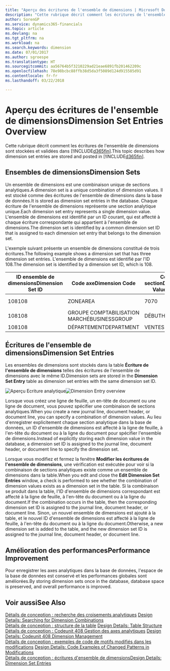 ```yaml
---
title: "Aperçu des écritures de l'ensemble de dimensions | Microsoft Docs"
description: "Cette rubrique décrit comment les écritures de l'ensemble de dimensions sont stockées et validées dans Dynamics 365."
author: SorenGP
ms.service: dynamics365-financials
ms.topic: article
ms.devlang: na
ms.tgt_pltfrm: na
ms.workload: na
ms.search.keywords: dimension
ms.date: 07/01/2017
ms.author: sgroespe
ms.translationtype: HT
ms.sourcegitcommit: aa56764b5f3210229ad21eae6891fb201462209c
ms.openlocfilehash: 78e98bcbc88ffb38d5da3f5089d124d915585d91
ms.contentlocale: fr-fr
ms.lasthandoff: 03/22/2018

---
```

# <a name="dimension-set-entries-overview"></a><span data-ttu-id="1c28d-103">Aperçu des écritures de l'ensemble de dimensions</span><span class="sxs-lookup"><span data-stu-id="1c28d-103">Dimension Set Entries Overview</span></span>
<span data-ttu-id="1c28d-104">Cette rubrique décrit comment les écritures de l'ensemble de dimensions sont stockées et validées dans [!INCLUDE[d365fin](includes/d365fin_md.md)].</span><span class="sxs-lookup"><span data-stu-id="1c28d-104">This topic describes how dimension set entries are stored and posted in [!INCLUDE[d365fin](includes/d365fin_md.md)].</span></span>  
  
## <a name="dimension-sets"></a><span data-ttu-id="1c28d-105">Ensembles de dimensions</span><span class="sxs-lookup"><span data-stu-id="1c28d-105">Dimension Sets</span></span>  
<span data-ttu-id="1c28d-106">Un ensemble de dimensions est une combinaison unique de sections analytiques.</span><span class="sxs-lookup"><span data-stu-id="1c28d-106">A dimension set is a unique combination of dimension values.</span></span> <span data-ttu-id="1c28d-107">Il est stocké comme des écritures de l'ensemble de dimensions dans la base de données.</span><span class="sxs-lookup"><span data-stu-id="1c28d-107">It is stored as dimension set entries in the database.</span></span> <span data-ttu-id="1c28d-108">Chaque écriture de l'ensemble de dimensions représente une section analytique unique.</span><span class="sxs-lookup"><span data-stu-id="1c28d-108">Each dimension set entry represents a single dimension value.</span></span> <span data-ttu-id="1c28d-109">L'ensemble de dimensions est identifié par un ID courant, qui est affecté à chaque écriture correspondante qui appartient à l'ensemble de dimensions.</span><span class="sxs-lookup"><span data-stu-id="1c28d-109">The dimension set is identified by a common dimension set ID that is assigned to each dimension set entry that belongs to the dimension set.</span></span>  
  
<span data-ttu-id="1c28d-110">L'exemple suivant présente un ensemble de dimensions constitué de trois écritures.</span><span class="sxs-lookup"><span data-stu-id="1c28d-110">The following example shows a dimension set that has three dimension set entries.</span></span> <span data-ttu-id="1c28d-111">L'ensemble de dimensions est identifié par l'ID 108.</span><span class="sxs-lookup"><span data-stu-id="1c28d-111">The dimension set is identified by a dimension set ID, which is 108.</span></span>  
  
|<span data-ttu-id="1c28d-112">ID ensemble de dimensions</span><span class="sxs-lookup"><span data-stu-id="1c28d-112">Dimension Set ID</span></span>|<span data-ttu-id="1c28d-113">Code axe</span><span class="sxs-lookup"><span data-stu-id="1c28d-113">Dimension Code</span></span>|<span data-ttu-id="1c28d-114">Code section</span><span class="sxs-lookup"><span data-stu-id="1c28d-114">Dimension Value Code</span></span>|<span data-ttu-id="1c28d-115">Nom de la section analytique</span><span class="sxs-lookup"><span data-stu-id="1c28d-115">Dimension Value Name</span></span>|  
|----------------------|--------------------|--------------------------|--------------------------|  
|<span data-ttu-id="1c28d-116">108</span><span class="sxs-lookup"><span data-stu-id="1c28d-116">108</span></span>|<span data-ttu-id="1c28d-117">ZONE</span><span class="sxs-lookup"><span data-stu-id="1c28d-117">AREA</span></span>|<span data-ttu-id="1c28d-118">70</span><span class="sxs-lookup"><span data-stu-id="1c28d-118">70</span></span>|<span data-ttu-id="1c28d-119">Amérique du Nord</span><span class="sxs-lookup"><span data-stu-id="1c28d-119">America North</span></span>|  
|<span data-ttu-id="1c28d-120">108</span><span class="sxs-lookup"><span data-stu-id="1c28d-120">108</span></span>|<span data-ttu-id="1c28d-121">GROUPE COMPTABILISATION MARCHÉ</span><span class="sxs-lookup"><span data-stu-id="1c28d-121">BUSINESSGROUP</span></span>|<span data-ttu-id="1c28d-122">DÉBUT</span><span class="sxs-lookup"><span data-stu-id="1c28d-122">HOME</span></span>|<span data-ttu-id="1c28d-123">Accueil</span><span class="sxs-lookup"><span data-stu-id="1c28d-123">Home</span></span>|  
|<span data-ttu-id="1c28d-124">108</span><span class="sxs-lookup"><span data-stu-id="1c28d-124">108</span></span>|<span data-ttu-id="1c28d-125">DÉPARTEMENT</span><span class="sxs-lookup"><span data-stu-id="1c28d-125">DEPARTMENT</span></span>|<span data-ttu-id="1c28d-126">VENTES</span><span class="sxs-lookup"><span data-stu-id="1c28d-126">SALES</span></span>|<span data-ttu-id="1c28d-127">Ventes</span><span class="sxs-lookup"><span data-stu-id="1c28d-127">Sales</span></span>|  
  
## <a name="dimension-set-entries"></a><span data-ttu-id="1c28d-128">Écritures de l'ensemble de dimensions</span><span class="sxs-lookup"><span data-stu-id="1c28d-128">Dimension Set Entries</span></span>  
<span data-ttu-id="1c28d-129">Les ensembles de dimensions sont stockés dans la table **Écriture de l'ensemble de dimensions** telles des écritures de l'ensemble de dimensions avec le même ID.</span><span class="sxs-lookup"><span data-stu-id="1c28d-129">Dimension sets are stored in the **Dimension Set Entry** table as dimension set entries with the same dimension set ID.</span></span>  
  
<span data-ttu-id="1c28d-130">![Aperçu Ecriture analytique](media/dimensionentrynav7.png "DimensionEntryNAV7")</span><span class="sxs-lookup"><span data-stu-id="1c28d-130">![Dimension Entry overview](media/dimensionentrynav7.png "DimensionEntryNAV7")</span></span>  
  
<span data-ttu-id="1c28d-131">Lorsque vous créez une ligne de feuille, un en-tête de document ou une ligne de document, vous pouvez spécifier une combinaison de sections analytiques.</span><span class="sxs-lookup"><span data-stu-id="1c28d-131">When you create a new journal line, document header, or document line, you can specify a combination of dimension values.</span></span> <span data-ttu-id="1c28d-132">Au lieu d'enregistrer explicitement chaque section analytique dans la base de données, un ID d'ensemble de dimensions est affecté à la ligne de feuille, à l'en-tête du document ou à la ligne du document pour spécifier l'ensemble de dimensions.</span><span class="sxs-lookup"><span data-stu-id="1c28d-132">Instead of explicitly storing each dimension value in the database, a dimension set ID is assigned to the journal line, document header, or document line to specify the dimension set.</span></span>  
  
<span data-ttu-id="1c28d-133">Lorsque vous modifiez et fermez la fenêtre **Modifier les écritures de l'ensemble de dimensions**, une vérification est exécutée pour voir si la combinaison de sections analytiques existe comme un ensemble de dimensions dans la table.</span><span class="sxs-lookup"><span data-stu-id="1c28d-133">When you edit and close the **Edit Dimension Set Entries** window, a check is performed to see whether the combination of dimension values exists as a dimension set in the table.</span></span> <span data-ttu-id="1c28d-134">Si la combinaison se produit dans la table, l'ID d'ensemble de dimensions correspondant est affecté à la ligne de feuille, à l'en-tête du document ou à la ligne du document.</span><span class="sxs-lookup"><span data-stu-id="1c28d-134">If the combination occurs in the table, then the corresponding dimension set ID is assigned to the journal line, document header, or document line.</span></span> <span data-ttu-id="1c28d-135">Sinon, un nouvel ensemble de dimensions est ajouté à la table, et le nouvel ID d'ensemble de dimensions est affecté à la ligne de feuille, à l'en-tête du document ou à la ligne du document.</span><span class="sxs-lookup"><span data-stu-id="1c28d-135">Otherwise, a new dimension set is added to the table, and the new dimension set ID is assigned to the journal line, document header, or document line.</span></span>  
  
## <a name="performance-improvement"></a><span data-ttu-id="1c28d-136">Amélioration des performances</span><span class="sxs-lookup"><span data-stu-id="1c28d-136">Performance Improvement</span></span>  
<span data-ttu-id="1c28d-137">Pour enregistrer les axes analytiques dans la base de données, l'espace de la base de données est conservé et les performances globales sont améliorées.</span><span class="sxs-lookup"><span data-stu-id="1c28d-137">By storing dimension sets once in the database, database space is preserved, and overall performance is improved.</span></span>  
  
## <a name="see-also"></a><span data-ttu-id="1c28d-138">Voir aussi</span><span class="sxs-lookup"><span data-stu-id="1c28d-138">See Also</span></span>  
<span data-ttu-id="1c28d-139">[Détails de conception : recherche des croisements analytiques](design-details-searching-for-dimension-combinations.md) </span><span class="sxs-lookup"><span data-stu-id="1c28d-139">[Design Details: Searching for Dimension Combinations](design-details-searching-for-dimension-combinations.md) </span></span>  
<span data-ttu-id="1c28d-140">[Détails de conception : structure de la table](design-details-table-structure.md) </span><span class="sxs-lookup"><span data-stu-id="1c28d-140">[Design Details: Table Structure](design-details-table-structure.md) </span></span>  
<span data-ttu-id="1c28d-141">[Détails de conception : Codeunit 408 Gestion des axes analytiques](design-details-codeunit-408-dimension-management.md) </span><span class="sxs-lookup"><span data-stu-id="1c28d-141">[Design Details: Codeunit 408 Dimension Management](design-details-codeunit-408-dimension-management.md) </span></span>  
<span data-ttu-id="1c28d-142">[Détails de conception : exemples de code de motifs modifiés dans les modifications](design-details-code-examples-of-changed-patterns-in-modifications.md) </span><span class="sxs-lookup"><span data-stu-id="1c28d-142">[Design Details: Code Examples of Changed Patterns in Modifications](design-details-code-examples-of-changed-patterns-in-modifications.md) </span></span>  
[<span data-ttu-id="1c28d-143">Détails de conception : écritures d'ensemble de dimensions</span><span class="sxs-lookup"><span data-stu-id="1c28d-143">Design Details: Dimension Set Entries</span></span>](design-details-dimension-set-entries.md)   

